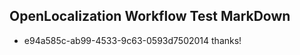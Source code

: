 ## OpenLocalization Workflow Test MarkDown
* e94a585c-ab99-4533-9c63-0593d7502014 thanks!

<!--HONumber=Sep16_HO1-->


